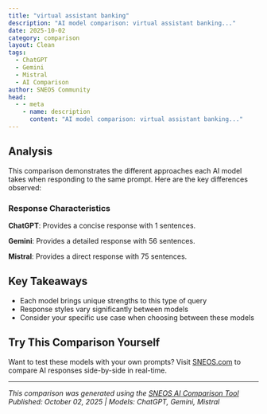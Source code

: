 ```yaml
---
title: "virtual assistant banking"
description: "AI model comparison: virtual assistant banking..."
date: 2025-10-02
category: comparison
layout: Clean
tags:
  - ChatGPT
  - Gemini
  - Mistral
  - AI Comparison
author: SNEOS Community
head:
  - - meta
    - name: description
      content: "AI model comparison: virtual assistant banking..."
---
```


<ChatComparison
  title="virtual assistant banking"
  prompt="virtual assistant banking"
  :responses='{"ChatGPT": "A virtual assistant in banking typically refers to an AI-driven tool or software that helps banking institutions and their customers by providing various services. Here’s a breakdown of what a virtual assistant in the banking sector can do:\n\n### Features and Functions\n\n1. **Customer Support**:\n - Answering frequently asked questions (FAQs) regarding account services, fees, and banking policies.\n - Assisting with transaction inquiries and account balances.\n - Providing information about banking products such as loans, credit cards, and different types of accounts.\n\n2. **Transaction Management**:\n - Facilitating balance inquiries and recent transactions.\n - Assisting in money transfers and bill payments through voice or text commands.\n - Offering reminders for upcoming payments or due dates.\n\n3. **Fraud Detection and Alerts**:\n - Sending alerts for unusual transactions or potential fraud.\n - Helping customers to report suspicious activity on their accounts.\n\n4. **Financial Advice**:\n - Offering budgeting tips and saving strategies.\n - Providing personalized recommendations for financial products based on user needs.\n\n5. **Personal Finance Management**:\n - Tracking spending habits and providing insights.\n - Helping customers set financial goals and monitor their progress.\n\n6. **Integration with Other Services**:\n - Connecting with digital wallets and payment systems.\n - Providing a seamless experience with other financial apps or platforms the customer may use.\n\n### Benefits\n\n- **24/7 Availability**: Virtual assistants are available around the clock, offering support whenever customers need it.\n- **Cost Efficiency**: Reducing the workload on human customer service representatives and allowing them to focus on more complex inquiries.\n- **Enhanced Customer Experience**: Providing quick responses to customer inquiries can improve overall satisfaction.\n- **Data Security**: Many virtual assistants are designed to handle sensitive information securely, adhering to industry regulations.\n\n### Examples of Virtual Assistants in Banking\n\n- **Chatbots**: Integrated into banking websites or mobile apps to interact with customers through text.\n- **Voice Assistants**: Interfaces that allow customers to use voice commands to manage their banking tasks, such as Amazon Alexa or Google Assistant integrated with banking services.\n- **AI-driven Apps**: Banking apps that use machine learning to offer personalized insights and services to users.\n\n### Considerations\n\nWhen implementing virtual assistants in banking, institutions must ensure that:\n- User privacy and data security are prioritized.\n- The technology is user-friendly and accessible to all demographics.\n- There is a seamless transition from virtual assistance to human representatives if necessary.\n\n### Conclusion\n\nVirtual assistants in banking are transforming the way financial institutions interact with customers, making banking more efficient and accessible. As technology continues to evolve, their capabilities will likely expand, offering even more sophisticated services.", "Gemini": "Virtual assistant banking is a rapidly evolving field that uses AI-powered virtual assistants to provide customers with banking services through voice or text-based interfaces. Here\u0027s a comprehensive overview:\n\n**What is Virtual Assistant Banking?**\n\nVirtual assistant banking leverages technologies like:\n\n* **Natural Language Processing (NLP):** Enables computers to understand and process human language.\n* **Machine Learning (ML):** Allows the assistant to learn from interactions and improve its performance.\n* **Artificial Intelligence (AI):** Powers the assistant\u0027s ability to understand intent, personalize responses, and automate tasks.\n* **Voice Recognition:** Converts spoken language into text for processing.\n* **Text-to-Speech (TTS):** Converts text into spoken language for output.\n* **API Integrations:** Connects the assistant to various banking systems and services.\n\n**How Does It Work?**\n\n1. **User Interaction:** Customers interact with the virtual assistant through various channels like:\n * **Voice:** Via smart speakers (e.g., Amazon Echo, Google Home), smartphones, or dedicated banking apps.\n * **Text:** Via mobile banking apps, chatbots on the bank\u0027s website, or messaging platforms.\n2. **Language Processing:** The virtual assistant processes the user\u0027s input (voice or text) using NLP to understand the intent of the request.\n3. **Information Retrieval \u0026 Task Execution:** The assistant accesses relevant information from the bank\u0027s systems and executes the requested task (e.g., checking balance, transferring funds).\n4. **Response Generation:** The assistant generates a response in natural language (text or voice) to provide the customer with the requested information or confirmation of the task.\n\n**Benefits of Virtual Assistant Banking:**\n\n* **24/7 Availability:** Customers can access banking services anytime, anywhere.\n* **Convenience:** Simple tasks can be completed quickly and easily without visiting a branch or logging into a website.\n* **Personalization:** Virtual assistants can personalize their responses and recommendations based on individual customer data and preferences.\n* **Improved Customer Experience:** Provides a more seamless and intuitive way for customers to interact with their bank.\n* **Reduced Costs for Banks:** Automating routine tasks can reduce the workload of human customer service representatives, lowering operational costs.\n* **Enhanced Security:** Voice biometrics and other security measures can enhance the security of banking transactions.\n* **Accessibility:** Can improve accessibility for customers with disabilities.\n* **Increased Efficiency:** Automates routine tasks, freeing up staff for more complex issues.\n* **Proactive Assistance:** Some assistants can proactively offer help or suggestions based on user behavior.\n\n**Use Cases in Banking:**\n\nVirtual assistants can handle a wide range of banking tasks, including:\n\n* **Account Information:**\n * Checking account balances\n * Viewing transaction history\n * Checking credit card limits\n * Requesting account statements\n* **Payments and Transfers:**\n * Transferring funds between accounts\n * Paying bills\n * Sending money to friends and family\n * Setting up recurring payments\n* **Customer Service:**\n * Answering frequently asked questions (FAQs)\n * Providing information on banking products and services\n * Assisting with account management\n * Routing customers to human agents when necessary\n* **Financial Management:**\n * Budgeting assistance\n * Spending tracking\n * Providing financial advice\n * Alerts and notifications (e.g., low balance, unusual activity)\n* **Card Management:**\n * Activating a new card\n * Reporting a lost or stolen card\n * Disputing a transaction\n * Locking/Unlocking a card\n* **Loan Applications:**\n * Providing information on loan products\n * Assisting with the application process\n * Checking the status of an application\n* **Security:**\n * Fraud detection and prevention\n * Account verification\n\n**Examples of Virtual Assistant Banking:**\n\n* **Bank of America\u0027s Erica:** A virtual financial assistant within the Bank of America mobile app.\n* **Capital One\u0027s Eno:** A chatbot that interacts with customers via text message.\n* **U.S. Bank\u0027s Smart Assistant:** A voice-activated virtual assistant that works with Google Assistant and Amazon Alexa.\n* **Many smaller banks and credit unions** are using chatbot platforms like Kasisto, Clinc, and Personetics to offer virtual assistant services.\n\n**Challenges and Considerations:**\n\n* **Security and Privacy:** Protecting customer data and ensuring secure transactions is paramount.\n* **Accuracy and Reliability:** Ensuring the virtual assistant understands requests correctly and provides accurate information.\n* **Integration with Legacy Systems:** Integrating virtual assistants with existing banking infrastructure can be complex.\n* **Customer Adoption:** Convincing customers to use virtual assistants instead of traditional methods.\n* **Bias and Fairness:** Ensuring the AI algorithms used are free from bias and treat all customers fairly.\n* **Escalation to Human Agents:** Providing a seamless transition to human agents when the virtual assistant cannot handle a request.\n* **Regulations and Compliance:** Adhering to relevant banking regulations and compliance requirements.\n* **Language Support:** Offering support for multiple languages to cater to a diverse customer base.\n\n**Future Trends:**\n\n* **Hyper-Personalization:** Virtual assistants will become even more personalized, offering tailored advice and recommendations based on individual financial goals and behaviors.\n* **Proactive Insights:** Virtual assistants will proactively identify opportunities for customers to save money, improve their financial health, or avoid potential problems.\n* **Integration with Other Financial Services:** Virtual assistants will integrate with other financial services, such as investment platforms and insurance providers.\n* **Increased Use of Voice Biometrics:** Voice biometrics will become more prevalent as a means of authenticating users and securing transactions.\n* **Advanced AI Capabilities:** Virtual assistants will become more sophisticated, with enhanced abilities to understand complex requests, learn from interactions, and provide more human-like responses.\n* **More Conversational AI:** Moving towards more natural and engaging conversations with the AI.\n\n**Conclusion:**\n\nVirtual assistant banking offers significant potential to transform the way customers interact with their banks. By providing convenient, personalized, and secure access to banking services, virtual assistants can enhance the customer experience, reduce costs, and drive innovation in the financial industry. However, careful consideration must be given to security, accuracy, and ethical concerns to ensure responsible and beneficial implementation.\n", "Mistral": "Creating a virtual assistant for banking involves integrating various technologies such as natural language processing (NLP), machine learning, and secure data handling to provide a seamless and efficient customer experience. Here are some key features and considerations for developing a virtual assistant in the banking sector:\n\n### Key Features\n\n1. **Account Management**\n - **Balance Inquiries:** Allow users to check their account balances.\n - **Transaction History:** Provide detailed transaction histories.\n - **Account Alerts:** Set up and manage alerts for account activities.\n\n2. **Payments and Transfers**\n - **Bill Payments:** Facilitate bill payments to registered payees.\n - **Fund Transfers:** Enable transfers between accounts or to other bank accounts.\n - **Peer-to-Peer Payments:** Support payments to friends and family.\n\n3. **Customer Support**\n - **FAQs:** Answer frequently asked questions about banking services.\n - **Issue Resolution:** Assist with common issues like lost cards, fraud alerts, etc.\n - **Appointment Scheduling:** Schedule appointments with bank representatives.\n\n4. **Financial Advice**\n - **Budgeting Tools:** Help users create and manage budgets.\n - **Investment Tips:** Provide basic investment advice and recommendations.\n - **Credit Score Monitoring:** Offer insights into credit scores and how to improve them.\n\n5. **Security Features**\n - **Authentication:** Use multi-factor authentication for secure access.\n - **Fraud Detection:** Monitor for unusual activities and alert users.\n - **Data Encryption:** Ensure all data is encrypted and securely stored.\n\n### Technology Stack\n\n1. **Natural Language Processing (NLP)**\n - **Speech Recognition:** Convert spoken language into text.\n - **Text Analysis:** Understand and interpret user queries.\n - **Sentiment Analysis:** Gauge user sentiment to provide appropriate responses.\n\n2. **Machine Learning**\n - **Predictive Analytics:** Predict user needs and offer personalized recommendations.\n - **Anomaly Detection:** Identify unusual patterns that may indicate fraud.\n\n3. **Integration with Banking Systems**\n - **APIs:** Use APIs to connect with core banking systems for real-time data access.\n - **Middleware:** Ensure seamless integration with legacy systems.\n\n4. **User Interface**\n - **Chatbots:** Implement chatbots for text-based interactions.\n - **Voice Assistants:** Develop voice-based assistants for hands-free interactions.\n - **Mobile Apps:** Integrate the virtual assistant into the bank\u0027s mobile app.\n\n### Security Considerations\n\n1. **Data Privacy**\n - **Compliance:** Ensure compliance with regulations like GDPR, CCPA, etc.\n - **Anonymization:** Anonymize sensitive data to protect user privacy.\n\n2. **Authentication**\n - **Biometrics:** Use biometric authentication methods like fingerprint or facial recognition.\n - **OTP:** Implement one-time passwords for secure transactions.\n\n3. **Encryption**\n - **End-to-End Encryption:** Ensure all communications are encrypted.\n - **Data Storage:** Use encrypted storage solutions for sensitive data.\n\n### Implementation Steps\n\n1. **Requirement Gathering**\n - Identify the key features and functionalities required.\n - Understand user needs and pain points.\n\n2. **Design and Development**\n - Design the user interface and user experience (UI/UX).\n - Develop the NLP and machine learning models.\n - Integrate with banking systems and APIs.\n\n3. **Testing**\n - Conduct thorough testing to ensure functionality and security.\n - Perform user acceptance testing (UAT) to gather feedback.\n\n4. **Deployment**\n - Deploy the virtual assistant on various platforms (web, mobile, etc.).\n - Monitor performance and user interactions.\n\n5. **Maintenance and Updates**\n - Regularly update the system to address bugs and improve features.\n - Continuously monitor for security vulnerabilities and address them promptly.\n\n### Example Use Cases\n\n1. **Checking Account Balance**\n - User: \u0022What is my current balance?\u0022\n - Virtual Assistant: \u0022Your current balance is $5,000.\u0022\n\n2. **Paying a Bill**\n - User: \u0022Pay my electricity bill.\u0022\n - Virtual Assistant: \u0022Your electricity bill of $150 has been paid successfully.\u0022\n\n3. **Setting Up Alerts**\n - User: \u0022Set up an alert for transactions over $100.\u0022\n - Virtual Assistant: \u0022Alert set up successfully. You will be notified for transactions over $100.\u0022\n\n4. **Financial Advice**\n - User: \u0022How can I improve my credit score?\u0022\n - Virtual Assistant: \u0022You can improve your credit score by paying your bills on time, reducing your debt, and avoiding new credit applications.\u0022\n\nBy focusing on these key features and considerations, you can create a robust and user-friendly virtual assistant for banking that enhances customer satisfaction and operational efficiency."}' 
  published-date="12:53"
/>

## Analysis

This comparison demonstrates the different approaches each AI model takes when responding to the same prompt. Here are the key differences observed:

### Response Characteristics

**ChatGPT**: Provides a concise response with 1 sentences. 

**Gemini**: Provides a detailed response with 56 sentences. 

**Mistral**: Provides a direct response with 75 sentences. 

## Key Takeaways

- Each model brings unique strengths to this type of query
- Response styles vary significantly between models
- Consider your specific use case when choosing between these models

## Try This Comparison Yourself

Want to test these models with your own prompts? Visit [SNEOS.com](https://sneos.com) to compare AI responses side-by-side in real-time.

---

*This comparison was generated using the [SNEOS AI Comparison Tool](https://sneos.com)*
*Published: October 02, 2025 | Models: ChatGPT, Gemini, Mistral*
